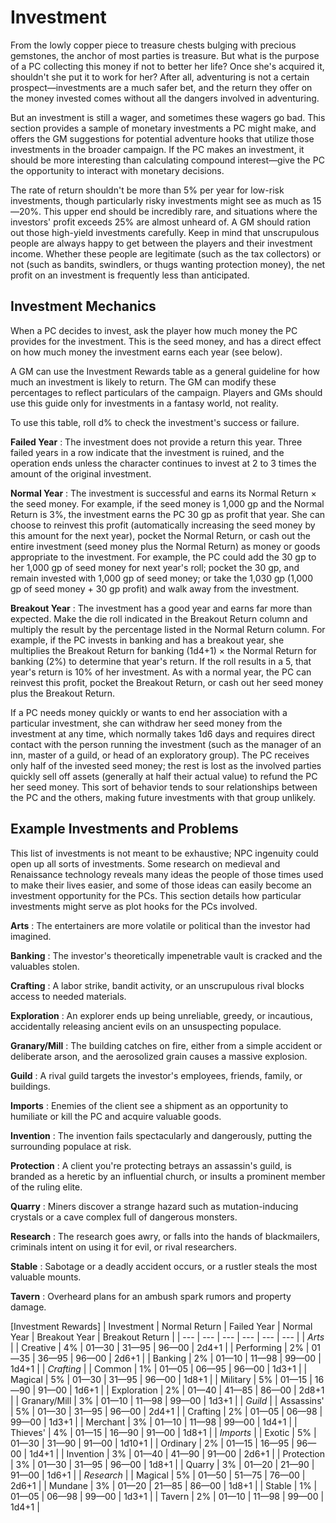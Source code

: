 # Investment

From the lowly copper piece to treasure chests bulging with precious gemstones, the anchor of most parties is treasure. But what is the purpose of a PC collecting this money if not to better her life? Once she's acquired it, shouldn't she put it to work for her? After all, adventuring is not a certain prospect—investments are a much safer bet, and the return they offer on the money invested comes without all the dangers involved in adventuring.

But an investment is still a wager, and sometimes these wagers go bad. This section provides a sample of monetary investments a PC might make, and offers the GM suggestions for potential adventure hooks that utilize those investments in the broader campaign. If the PC makes an investment, it should be more interesting than calculating compound interest—give the PC the opportunity to interact with monetary decisions.

The rate of return shouldn't be more than 5% per year for low-risk investments, though particularly risky investments might see as much as 15—20%. This upper end should be incredibly rare, and situations where the investors' profit exceeds 25% are almost unheard of. A GM should ration out those high-yield investments carefully. Keep in mind that unscrupulous people are always happy to get between the players and their investment income. Whether these people are legitimate (such as the tax collectors) or not (such as bandits, swindlers, or thugs wanting protection money), the net profit on an investment is frequently less than anticipated.

## Investment Mechanics

When a PC decides to invest, ask the player how much money the PC provides for the investment. This is the seed money, and has a direct effect on how much money the investment earns each year (see below).

A GM can use the Investment Rewards table as a general guideline for how much an investment is likely to return. The GM can modify these percentages to reflect particulars of the campaign. Players and GMs should use this guide only for investments in a fantasy world, not reality.

To use this table, roll d% to check the investment's success or failure.

**Failed Year** : The investment does not provide a return this year. Three failed years in a row indicate that the investment is ruined, and the operation ends unless the character continues to invest at 2 to 3 times the amount of the original investment.

**Normal Year** : The investment is successful and earns its Normal Return × the seed money. For example, if the seed money is 1,000 gp and the Normal Return is 3%, the investment earns the PC 30 gp as profit that year. She can choose to reinvest this profit (automatically increasing the seed money by this amount for the next year), pocket the Normal Return, or cash out the entire investment (seed money plus the Normal Return) as money or goods appropriate to the investment. For example, the PC could add the 30 gp to her 1,000 gp of seed money for next year's roll; pocket the 30 gp, and remain invested with 1,000 gp of seed money; or take the 1,030 gp (1,000 gp of seed money + 30 gp profit) and walk away from the investment.

**Breakout Year** : The investment has a good year and earns far more than expected. Make the die roll indicated in the Breakout Return column and multiply the result by the percentage listed in the Normal Return column. For example, if the PC invests in banking and has a breakout year, she multiplies the Breakout Return for banking (1d4+1) × the Normal Return for banking (2%) to determine that year's return. If the roll results in a 5, that year's return is 10% of her investment. As with a normal year, the PC can reinvest this profit, pocket the Breakout Return, or cash out her seed money plus the Breakout Return.

If a PC needs money quickly or wants to end her association with a particular investment, she can withdraw her seed money from the investment at any time, which normally takes 1d6 days and requires direct contact with the person running the investment (such as the manager of an inn, master of a guild, or head of an exploratory group). The PC receives only half of the invested seed money; the rest is lost as the involved parties quickly sell off assets (generally at half their actual value) to refund the PC her seed money. This sort of behavior tends to sour relationships between the PC and the others, making future investments with that group unlikely.

## Example Investments and Problems

This list of investments is not meant to be exhaustive; NPC ingenuity could open up all sorts of investments. Some research on medieval and Renaissance technology reveals many ideas the people of those times used to make their lives easier, and some of those ideas can easily become an investment opportunity for the PCs. This section details how particular investments might serve as plot hooks for the PCs involved.

**Arts** : The entertainers are more volatile or political than the investor had imagined.

**Banking** : The investor's theoretically impenetrable vault is cracked and the valuables stolen.

**Crafting** : A labor strike, bandit activity, or an unscrupulous rival blocks access to needed materials.

**Exploration** : An explorer ends up being unreliable, greedy, or incautious, accidentally releasing ancient evils on an unsuspecting populace.

**Granary/Mill** : The building catches on fire, either from a simple accident or deliberate arson, and the aerosolized grain causes a massive explosion.

**Guild** : A rival guild targets the investor's employees, friends, family, or buildings.

**Imports** : Enemies of the client see a shipment as an opportunity to humiliate or kill the PC and acquire valuable goods.

**Invention** : The invention fails spectacularly and dangerously, putting the surrounding populace at risk.

**Protection** : A client you're protecting betrays an assassin's guild, is branded as a heretic by an influential church, or insults a prominent member of the ruling elite.

**Quarry** : Miners discover a strange hazard such as mutation-inducing crystals or a cave complex full of dangerous monsters.

**Research** : The research goes awry, or falls into the hands of blackmailers, criminals intent on using it for evil, or rival researchers.

**Stable** : Sabotage or a deadly accident occurs, or a rustler steals the most valuable mounts.

**Tavern** : Overheard plans for an ambush spark rumors and property damage.

[Investment Rewards]
| Investment | Normal Return | Failed Year | Normal Year | Breakout Year | Breakout Return |
| --- | --- | --- | --- | --- | --- |
| _Arts_ |
| Creative | 4% | 01—30 | 31—95 | 96—00 | 2d4+1 |
| Performing | 2% | 01—35 | 36—95 | 96—00 | 2d6+1 |
| Banking | 2% | 01—10 | 11—98 | 99—00 | 1d4+1 |
| _Crafting_ |
| Common | 1% | 01—05 | 06—95 | 96—00 | 1d3+1 |
| Magical | 5% | 01—30 | 31—95 | 96—00 | 1d8+1 |
| Military | 5% | 01—15 | 16—90 | 91—00 | 1d6+1 |
| Exploration | 2% | 01—40 | 41—85 | 86—00 | 2d8+1 |
| Granary/Mill | 3% | 01—10 | 11—98 | 99—00 | 1d3+1 |
| _Guild_ |
| Assassins' | 5% | 01—30 | 31—95 | 96—00 | 2d4+1 |
| Crafting | 2% | 01—05 | 06—98 | 99—00 | 1d3+1 |
| Merchant | 3% | 01—10 | 11—98 | 99—00 | 1d4+1 |
| Thieves' | 4% | 01—15 | 16—90 | 91—00 | 1d8+1 |
| _Imports_ |
| Exotic | 5% | 01—30 | 31—90 | 91—00 | 1d10+1 |
| Ordinary | 2% | 01—15 | 16—95 | 96—00 | 1d4+1 |
| Invention | 3% | 01—40 | 41—90 | 91—00 | 2d6+1 |
| Protection | 3% | 01—30 | 31—95 | 96—00 | 1d8+1 |
| Quarry | 3% | 01—20 | 21—90 | 91—00 | 1d6+1 |
| _Research_ |
| Magical | 5% | 01—50 | 51—75 | 76—00 | 2d6+1 |
| Mundane | 3% | 01—20 | 21—85 | 86—00 | 1d8+1 |
| Stable | 1% | 01—05 | 06—98 | 99—00 | 1d3+1 |
| Tavern | 2% | 01—10 | 11—98 | 99—00 | 1d4+1 |

